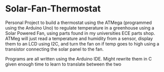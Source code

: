 # Solar-Fan-Thermostat
Personal Project to build a thermostat using the ATMega (programmed using the Arduino Uno) to regulate temperature in a greenhouse using a Solar Powered Fan, using parts found in my universities ECE parts shop. ATMeg will just read a temperature and humidity from a sensor, display them to an LCD using I2C, and turn the fan on if temp goes to high using a transistor connecting the solar panel to the fan.

Programs are all written using the Arduino IDE. Might rewrite them in C given enough time to learn to translate between the two
